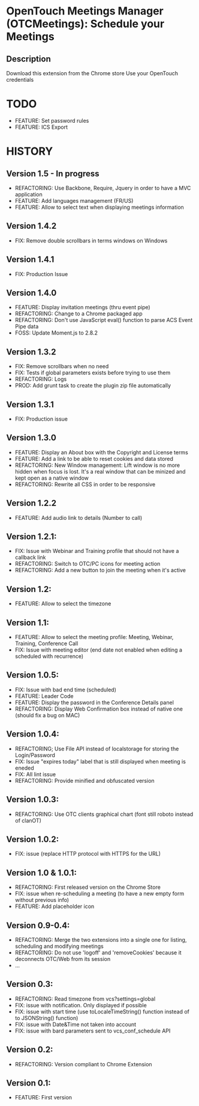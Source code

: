 # OpenTouch Meetings Manager (OTCMeetings): Schedule your Meetings

## Description

Download this extension from the Chrome store
Use your OpenTouch credentials


# TODO
 - FEATURE: Set password rules
 - FEATURE: ICS Export

# HISTORY

## Version 1.5 - In progress
 - REFACTORING: Use Backbone, Require, Jquery in order to have a MVC application
 - FEATURE: Add languages management (FR/US)
 - FEATURE: Allow to select text when displaying meetings information

## Version 1.4.2
 - FIX: Remove double scrollbars in terms windows on Windows

## Version 1.4.1
 - FIX: Production Issue

## Version 1.4.0
 - FEATURE: Display invitation meetings (thru event pipe)
 - REFACTORING: Change to a Chrome packaged app
 - REFACTORING: Don't use JavaScript eval() function to parse ACS Event Pipe data
 - FOSS: Update Moment.js to 2.8.2

## Version 1.3.2
 - FIX: Remove scrollbars when no need
 - FIX: Tests if global parameters exists before trying to use them
 - REFACTORING: Logs
 - PROD: Add grunt task to create the plugin zip file automatically

## Version 1.3.1
 - FIX: Production issue

## Version 1.3.0
 - FEATURE: Display an About box with the Copyright and License terms
 - FEATURE: Add a link to be able to reset cookies and data stored
 - REFACTORING: New Window management: Lift window is no more hidden when focus is lost. It's a real window that can be minized and kept open as a native window
 - REFACTORING: Rewrite all CSS in order to be responsive

## Version 1.2.2
 - FEATURE: Add audio link to details (Number to call)

## Version 1.2.1:
 - FIX: Issue with Webinar and Training profile that should not have a callback link
 - REFACTORING: Switch to OTC/PC icons for meeting action
 - REFACTORING: Add a new button to join the meeting when it's active 

## Version 1.2:
 - FEATURE: Allow to select the timezone 

## Version 1.1:
 - FEATURE: Allow to select the meeting profile: Meeting, Webinar, Training, Conference Call
 - FIX: Issue with meeting editor (end date not enabled when editing a scheduled with recurrence)

## Version 1.0.5:
 - FIX: Issue with bad end time (scheduled)
 - FEATURE: Leader Code
 - FEATURE: Display the password in the Conference Details panel
 - REFACTORING: Display Web Confirmation box instead of native one (should fix a bug on MAC)

## Version 1.0.4:
 - REFACTORING; Use File API instead of localstorage for storing the Login/Password
 - FIX: Issue "expires today" label that is still displayed when meeting is eneded
 - FIX: All lint issue
 - REFACTORING: Provide minified and obfuscated version

## Version 1.0.3:
 - REFACTORING: Use OTC clients graphical chart (font still roboto instead of clanOT)

## Version 1.0.2:
 - FIX: issue (replace HTTP protocol with HTTPS for the URL)

## Version 1.0 & 1.0.1:
 - REFACTORING: First released version on the Chrome Store
 - FIX: issue when re-scheduling a meeting (to have a new empty form without previous info)
 - FEATURE: Add placeholder icon

## Version 0.9-0.4:
 - REFACTORING: Merge the two extensions into a single one for listing, scheduling and modifying meetings
 - REFACTORING: Do not use 'logoff' and 'removeCookies' because it deconnects OTC/Web from its session
 - ...

## Version 0.3:
 - REFACTORING: Read timezone from vcs?settings=global
 - FIX: issue with notification. Only displayed if possible
 - FIX: issue with start time (use toLocaleTimeString() function instead of to JSONString() function)
 - FIX: issue with Date&Time not taken into account
 - FIX: issue with bard parameters sent to vcs_conf_schedule API

## Version 0.2:
 - REFACTORING: Version compliant to Chrome Extension

## Version 0.1:
 - FEATURE: First version

